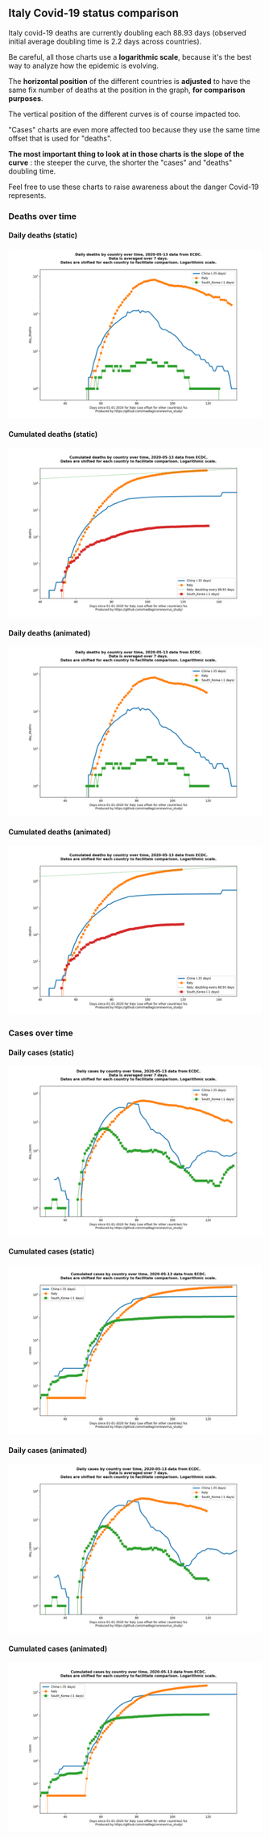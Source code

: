 ## Italy Covid-19 status comparison 

Italy covid-19 deaths are currently doubling each 88.93 days (observed initial average doubling time is 2.2 days across countries).



Be careful, all those charts use a **logarithmic scale**, because it's the best way to analyze how the epidemic is evolving.
 
The **horizontal position** of the different countries is **adjusted** to have the same fix number of deaths at the position in the graph, **for comparison purposes**.

The vertical position of the different curves is of course impacted too.

"Cases" charts are even more affected too because they use the same time offset that is used for "deaths".

**The most important thing to look at in those charts is the slope of the curve** : the steeper the curve, the shorter the "cases" and "deaths" doubling time.

Feel free to use these charts to raise awareness about the danger Covid-19 represents. 


 
### Deaths over time
 
#### Daily deaths (static)
![Italy covid-19 daily deaths static chart](https://raw.githubusercontent.com/madlag/coronavirus_study/master/notebooks/graphs/2020-05-13/countries/Italy/2020-05-13_Italy_day_deaths.png "Italy covid-19 day_deaths static chart")   
 
#### Cumulated deaths (static)
![Italy covid-19 cumulated deaths static chart](https://raw.githubusercontent.com/madlag/coronavirus_study/master/notebooks/graphs/2020-05-13/countries/Italy/2020-05-13_Italy_deaths.png "Italy covid-19 deaths static chart")   
 
#### Daily deaths (animated)
![Italy covid-19 daily deaths animated chart](https://raw.githubusercontent.com/madlag/coronavirus_study/master/notebooks/graphs/2020-05-13/countries/Italy/2020-05-13_Italy_day_deaths.gif "Italy covid-19 day_deaths animated chart")   
 
#### Cumulated deaths (animated)
![Italy covid-19 cumulated deaths animated chart](https://raw.githubusercontent.com/madlag/coronavirus_study/master/notebooks/graphs/2020-05-13/countries/Italy/2020-05-13_Italy_deaths.gif "Italy covid-19 deaths animated chart")   

 
### Cases over time
 
#### Daily cases (static)
![Italy covid-19 daily cases static chart](https://raw.githubusercontent.com/madlag/coronavirus_study/master/notebooks/graphs/2020-05-13/countries/Italy/2020-05-13_Italy_day_cases.png "Italy covid-19 day_cases static chart")   
 
#### Cumulated cases (static)
![Italy covid-19 cumulated cases static chart](https://raw.githubusercontent.com/madlag/coronavirus_study/master/notebooks/graphs/2020-05-13/countries/Italy/2020-05-13_Italy_cases.png "Italy covid-19 cases static chart")   
 
#### Daily cases (animated)
![Italy covid-19 daily cases animated chart](https://raw.githubusercontent.com/madlag/coronavirus_study/master/notebooks/graphs/2020-05-13/countries/Italy/2020-05-13_Italy_day_cases.gif "Italy covid-19 day_cases animated chart")   
 
#### Cumulated cases (animated)
![Italy covid-19 cumulated cases animated chart](https://raw.githubusercontent.com/madlag/coronavirus_study/master/notebooks/graphs/2020-05-13/countries/Italy/2020-05-13_Italy_cases.gif "Italy covid-19 cases animated chart")   

